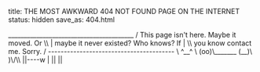 title: THE MOST AWKWARD 404 NOT FOUND PAGE ON THE INTERNET
status: hidden
save_as: 404.html

<div>
  ________________________________________  
/ This page isn't here. Maybe it moved. Or \\  
| maybe it never existed? Who knows? If    |  
\\ you know contact me.          Sorry.    /  
  ----------------------------------------  
         \   ^__^   
          \  (oo)\_______  
             (__)\       )\/\\  
                 ||----w |  
                 ||     ||  
</div>